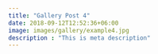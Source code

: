 ```yaml
---
title: "Gallery Post 4"
date: 2018-09-12T12:52:36+06:00
image: images/gallery/example4.jpg
description : "This is meta description"
---
```

